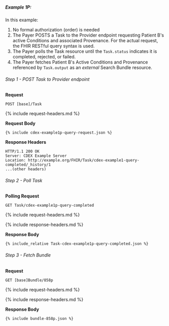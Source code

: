 
##### Example 1P:

In this example:

1. No formal authorization (order) is needed
1. The Payer POSTS a Task to the Provider endpoint requesting Patient B's active Conditions and associated Provenance. For the actual request, the FHIR RESTful query syntax is used.
2. The Payer polls the Task resource until the `Task.status` indicates it is completed, rejected, or failed.
3. The Payer fetches Patient B's Active Conditions and Provenance referenced by `Task.output` as an *external* Search Bundle resource.

###### Step 1 - POST Task to Provider endpoint

**Request**
~~~
POST [base]/Task
~~~

{% include request-headers.md %}

**Request Body**

~~~
{% include cdex-example1p-query-request.json %}
~~~

**Response Headers**

~~~
HTTP/1.1 200 OK
Server: CDEX Example Server
Location: http://example.org/FHIR/Task/cdex-example1-query-completed/_history/1
...(other headers)
~~~

###### Step 2 - Poll Task

**Polling Request**
~~~
GET Task/cdex-example1p-query-completed
~~~

{% include request-headers.md %}

{% include response-headers.md %}

**Response Body**

~~~
{% include_relative Task-cdex-example1p-query-completed.json %}
~~~

###### Step 3 - Fetch Bundle

**Request**
~~~
GET [base]Bundle/858p
~~~

{% include request-headers.md %}

{% include response-headers.md %}

**Response Body**

~~~
{% include bundle-858p.json %}
~~~
